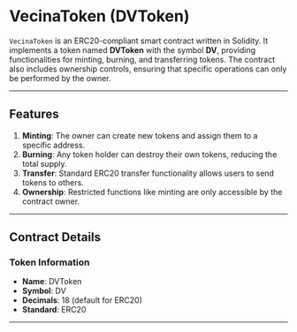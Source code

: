 # VecinaToken (DVToken)

`VecinaToken` is an ERC20-compliant smart contract written in Solidity. It implements a token named **DVToken** with the symbol **DV**, providing functionalities for minting, burning, and transferring tokens. The contract also includes ownership controls, ensuring that specific operations can only be performed by the owner.

---

## Features
1. **Minting**: The owner can create new tokens and assign them to a specific address.
2. **Burning**: Any token holder can destroy their own tokens, reducing the total supply.
3. **Transfer**: Standard ERC20 transfer functionality allows users to send tokens to others.
4. **Ownership**: Restricted functions like minting are only accessible by the contract owner.

---

## Contract Details

### Token Information
- **Name**: DVToken
- **Symbol**: DV
- **Decimals**: 18 (default for ERC20)
- **Standard**: ERC20

---

